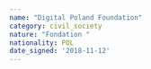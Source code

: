 ```yaml
---
name: "Digital Poland Foundation"
category: civil_society
nature: "Fondation "
nationality: POL
date_signed: '2018-11-12'
---
```

    